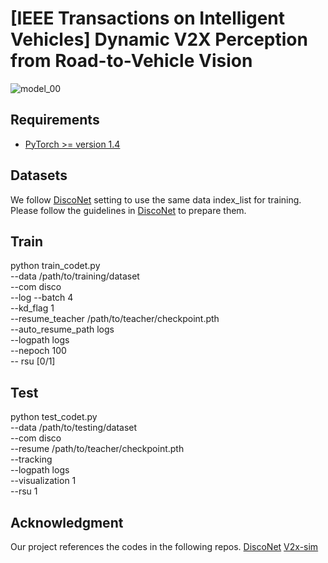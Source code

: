 # [IEEE Transactions on Intelligent Vehicles] Dynamic V2X Perception from Road-to-Vehicle Vision
![model_00](https://github.com/tjy1423317192/AR2VP/assets/64483944/5ab328a7-e69a-45c3-900c-ad2044a7e309)

## Requirements
- [PyTorch >= version 1.4](https://pytorch.org)

## Datasets
We follow [DiscoNet]([https://github.com/xyutao/fscil](https://github.com/ai4ce/DiscoNet)) setting to use the same data index_list for training. 
Please follow the guidelines in [DiscoNet]([https://github.com/icoz69/CEC-CVPR2021 (https://github.com/ai4ce/DiscoNet)) to prepare them.

## Train
python train_codet.py \
    --data  /path/to/training/dataset \
    --com disco \
    --log --batch 4 \
    --kd_flag 1 \
    --resume_teacher /path/to/teacher/checkpoint.pth \
    --auto_resume_path logs \
    --logpath logs \
    --nepoch 100 \
    -- rsu [0/1]
## Test
python test_codet.py \
    --data /path/to/testing/dataset \
    --com disco \
    --resume /path/to/teacher/checkpoint.pth \
    --tracking \
    --logpath logs \
    --visualization 1 \
    --rsu 1
    
## Acknowledgment
Our project references the codes in the following repos.
[DiscoNet]([https://github.com/xyutao/fscil](https://github.com/ai4ce/DiscoNet))
[V2x-sim]([https://github.com/ai4ce/V2X-Sim])
